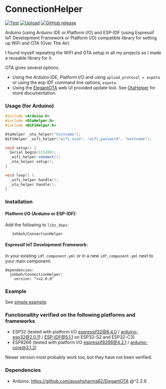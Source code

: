 # ConnectionHelper
[![Test](https://github.com/Johboh/ConnectionHelper/actions/workflows/test.yaml/badge.svg)](https://github.com/Johboh/ConnectionHelper/actions/workflows/test.yaml)
[![Upload](https://github.com/Johboh/ConnectionHelper/actions/workflows/esp_upload_component.yaml/badge.svg)](https://components.espressif.com/components/johboh/connectionhelper)
[![GitHub release](https://img.shields.io/github/release/Johboh/ConnectionHelper.svg)](https://github.com/Johboh/ConnectionHelper/releases)

Arduino (using Arduino IDE or Platform I/O) and ESP-IDF (using Espressif IoT Development Framework or Platform I/O) compatible library for setting up WiFi and OTA (Over The Air)

I found myself repeating the WiFI and OTA setup in all my projects so I made a reusable library for it.

OTA gives several options.
- Using the Arduino IDE, Platform I/O and using `upload_protocol = espota` or using the esp IDF command line options, `espota`.
- Using the [ElegantOTA](https://github.com/ayushsharma82/ElegantOTA) web UI provided update tool. See [OtaHelper](src/OtaHelper.h) for more documentation.

### Usage (for Arduino)
```C++
#include <Arduino.h>
#include <OtaHelper.h>
#include <WiFiHelper.h>

OtaHelper _ota_helper("hostname");
WiFiHelper _wifi_helper("wifi_ssid", "wifi_password", "hostname");

void setup() {
  Serial.begin(115200);
  _wifi_helper.connect();
  _ota_helper.setup();
}

void loop() {
  _wifi_helper.handle();
  _ota_helper.handle();
}
```

### Installation
#### Platform I/O (Arduino or ESP-IDF):
Add the following to `libs_deps`:
```
   Johboh/ConnectionHelper
```
#### Espressif IoT Development Framework:
In your existing `idf_component.yml` or in a new `idf_component.yml` next to your main component:
```
dependencies:
  johboh/ConnectionHelper:
    version: ">=2.0.0"
```

### Example
See [simple example](examples/Simple/WifiAndOta.ino).

### Functionallity verified on the following platforms and frameworks
- ESP32 (tested with platform I/O [espressif32@6.4.0](https://github.com/platformio/platform-espressif32) / [arduino-esp32@2.0.11](https://github.com/espressif/arduino-esp32) / [ESP-IDF@5.1.1](https://github.com/espressif/esp-idf) on ESP32-S2 and ESP32-C3)
- ESP8266 (tested with platform I/O [espressif8266@4.2.1](https://github.com/platformio/platform-espressif8266) / [ardunio-core@3.1.2](https://github.com/esp8266/Arduino))

Newer version most probably work too, but they have not been verified.

### Dependencies
- Arduino: https://github.com/ayushsharma82/ElegantOTA @^2.2.9
